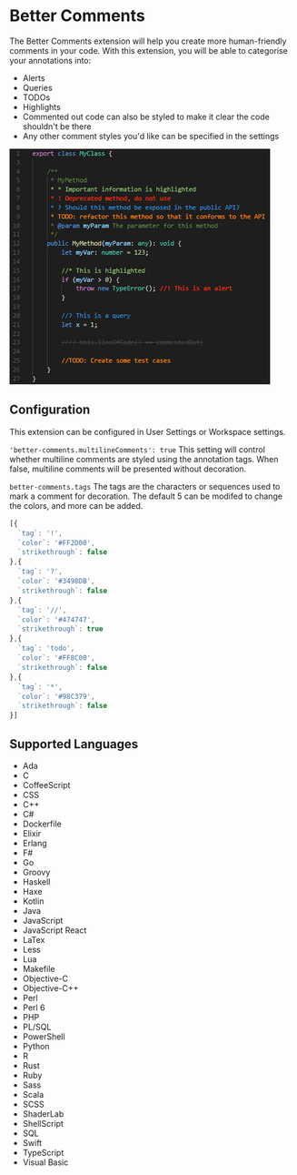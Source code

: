 # Better Comments

The Better Comments extension will help you create more human-friendly comments in your code.
With this extension, you will be able to categorise your annotations into:
* Alerts
* Queries
* TODOs
* Highlights
* Commented out code can also be styled to make it clear the code shouldn't be there
* Any other comment styles you'd like can be specified in the settings

![Annotated code](images/better-comments.PNG)

## Configuration

This extension can be configured in User Settings or Workspace settings.


`'better-comments.multilineComments': true`
 This setting will control whether multiline comments are styled using the annotation tags.
 When false, multiline comments will be presented without decoration.


`better-comments.tags`
The tags are the characters or sequences used to mark a comment for decoration.
The default 5 can be modifed to change the colors, and more can be added.
```javascript
[{
  `tag`: '!',
  `color`: '#FF2D00',
  `strikethrough`: false
},{
  `tag`: '?',
  `color`: '#3498DB',
  `strikethrough`: false
},{
  `tag`: '//',
  `color`: '#474747',
  `strikethrough`: true
},{
  `tag`: 'todo',
  `color`: '#FF8C00',
  `strikethrough`: false
},{
  `tag`: '*',
  `color`: '#98C379',
  `strikethrough`: false
}]
```

## Supported Languages

* Ada
* C
* CoffeeScript
* CSS
* C++
* C#
* Dockerfile
* Elixir
* Erlang
* F#
* Go
* Groovy
* Haskell
* Haxe
* Kotlin
* Java
* JavaScript
* JavaScript React
* LaTex
* Less
* Lua
* Makefile
* Objective-C
* Objective-C++
* Perl
* Perl 6
* PHP
* PL/SQL
* PowerShell
* Python
* R
* Rust
* Ruby
* Sass
* Scala
* SCSS
* ShaderLab
* ShellScript
* SQL
* Swift
* TypeScript
* Visual Basic